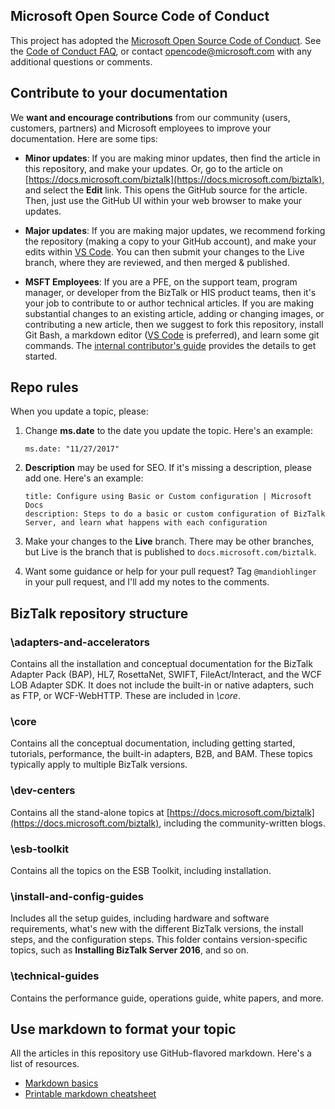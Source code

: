 ## Microsoft Open Source Code of Conduct
This project has adopted the [Microsoft Open Source Code of Conduct](https://opensource.microsoft.com/codeofconduct/). See the [Code of Conduct FAQ](https://opensource.microsoft.com/codeofconduct/faq/), or contact [opencode@microsoft.com](mailto:opencode@microsoft.com) with any additional questions or comments. 

## Contribute to your documentation
We **want and encourage contributions** from our community (users, customers, partners) and Microsoft employees to improve your documentation. Here are some tips:

* **Minor updates**: If you are making minor updates, then find the article in this repository, and make your updates. Or, go to the article on [https://docs.microsoft.com/biztalk](https://docs.microsoft.com/biztalk), and select the **Edit** link. This opens the GitHub source for the article. Then, just use the GitHub UI within your web browser to make your updates. 

* **Major updates**: If you are making major updates, we recommend forking the repository (making a copy to your GitHub account), and make your edits within [VS Code](https://code.visualstudio.com/Download). You can then submit your changes to the Live branch, where they are reviewed, and then merged & published. 

* **MSFT Employees**: If you are a PFE, on the support team, program manager, or developer from the BizTalk or HIS product teams, then it's your job to contribute to or author technical articles. If you are making substantial changes to an existing article, adding or changing images, or contributing a new article, then we suggest to fork this repository, install Git Bash, a markdown editor ([VS Code](https://code.visualstudio.com/Download) is preferred), and learn some git commands. The [internal contributor's guide](https://review.docs.microsoft.com/help/contribute/?branch=master) provides the details to get started.

## Repo rules
When you update a topic, please: 

1. Change **ms.date** to the date you update the topic. Here's an example: 

    ```
    ms.date: "11/27/2017"
    ```

2. **Description** may be used for SEO. If it's missing a description, please add one. Here's an example: 

    ```
    title: Configure using Basic or Custom configuration | Microsoft Docs
    description: Steps to do a basic or custom configuration of BizTalk Server, and learn what happens with each configuration
    ```

3. Make your changes to the **Live** branch. There may be other branches, but Live is the branch that is published to `docs.microsoft.com/biztalk`.

4. Want some guidance or help for your pull request? Tag `@mandiohlinger` in your pull request, and I'll add my notes to the comments. 

## BizTalk repository structure

### \adapters-and-accelerators
Contains all the installation and conceptual documentation for the BizTalk Adapter Pack (BAP), HL7, RosettaNet, SWIFT, FileAct/Interact, and the WCF LOB Adapter SDK. It does not include the built-in or native adapters, such as FTP, or WCF-WebHTTP. These are included in *\core*.

### \core
Contains all the conceptual documentation, including getting started, tutorials, performance, the built-in adapters, B2B, and BAM. These topics typically apply to multiple BizTalk versions. 

### \dev-centers
Contains all the stand-alone topics at [https://docs.microsoft.com/biztalk](https://docs.microsoft.com/biztalk), including the community-written blogs.

### \esb-toolkit
Contains all the topics on the ESB Toolkit, including installation.

### \install-and-config-guides
Includes all the setup guides, including hardware and software requirements, what's new with the different BizTalk versions, the install steps, and the configuration steps. This folder contains version-specific topics, such as **Installing BizTalk Server 2016**, and so on.

### \technical-guides
Contains the performance guide, operations guide, white papers, and more. 

## Use markdown to format your topic
All the articles in this repository use GitHub-flavored markdown.  Here's a list of resources.

* [Markdown basics](https://help.github.com/articles/markdown-basics/)
* [Printable markdown cheatsheet](./contributor-guide/media/documents/markdown-cheatsheet.pdf?raw=true)
